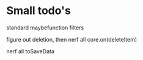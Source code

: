 # Small todo's
standard maybefunction filters

figure out deletion, then nerf all core.on(deleteItem)

nerf all toSaveData
